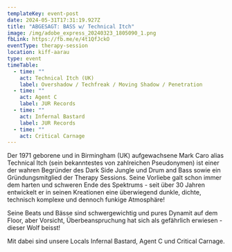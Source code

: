```yaml
---
templateKey: event-post
date: 2024-05-31T17:31:19.927Z
title: "ABGESAGT: BASS w/ Technical Itch"
image: /img/adobe_express_20240323_1805090_1.png
fbLink: https://fb.me/e/4t1QfJckO
eventType: therapy-session
location: kiff-aarau
type: event
timeTable:
  - time: ""
    act: Technical Itch (UK)
    label: Overshadow / Techfreak / Moving Shadow / Penetration
  - time: ""
    act: Agent C
    label: JUR Records
  - time: ""
    act: Infernal Bastard
    label: JUR Records
  - time: ""
    act: Critical Carnage
---
```

Der 1971 geborene und in Birmingham (UK) aufgewachsene Mark Caro alias Technical Itch (sein bekanntestes von zahlreichen Pseudonymen) ist einer der wahren Begründer des Dark Side Jungle und Drum and Bass sowie ein Gründungsmitglied der Therapy Sessions. Seine Vorliebe galt schon immer dem harten und schweren Ende des Spektrums - seit über 30 Jahren entwickelt er in seinen Kreationen eine überwiegend dunkle, dichte, technisch komplexe und dennoch funkige Atmosphäre!

Seine Beats und Bässe sind schwergewichtig und pures Dynamit auf dem Floor, aber Vorsicht, Überbeanspruchung hat sich als gefährlich erwiesen - dieser Wolf beisst!

Mit dabei sind unsere Locals Infernal Bastard, Agent C und Critical Carnage.